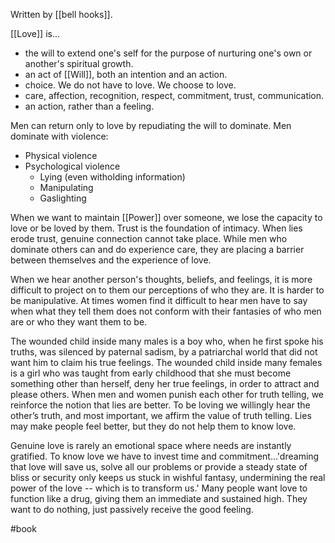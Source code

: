 Written by [[bell hooks]].

[[Love]] is...
- the will to extend one's self for the purpose of nurturing one's own or another's spiritual growth.
- an act of [[Will]], both an intention and an action.
- choice. We do not have to love. We choose to love.
- care, affection, recognition, respect, commitment, trust, communication.
- an action, rather than a feeling.

Men can return only to love by repudiating the will to dominate. Men dominate with violence:
- Physical violence
- Psychological violence
	- Lying (even witholding information)
	- Manipulating
	- Gaslighting

When we want to maintain [[Power]] over someone, we lose the capacity to love or be loved by them. Trust is the foundation of intimacy. When lies erode trust, genuine connection cannot take place. While men who dominate others can and do experience care, they are placing a barrier between themselves and the experience of love.

When we hear another person's thoughts, beliefs, and feelings, it is more difficult to project on to them our perceptions of who they are. It is harder to be manipulative. At times women find it difficult to hear men have to say when what they tell them does not conform with their fantasies of who men are or who they want them to be.

The wounded child inside many males is a boy who, when he first spoke his truths, was silenced by paternal sadism, by a patriarchal world that did not want him to claim his true feelings. The wounded child inside many females is a girl who was taught from early childhood that she must become something other than herself, deny her true feelings, in order to attract and please others. When men and women punish each other for truth telling, we reinforce the notion that lies are better. To be loving we willingly hear the other’s truth, and most important, we affirm the value of truth telling. Lies may make people feel better, but they do not help them to know love.

Genuine love is rarely an emotional space where needs are instantly gratified. To know love we have to invest time and commitment...'dreaming that love will save us, solve all our problems or provide a steady state of bliss or security only keeps us stuck in wishful fantasy, undermining the real power of the love -- which is to transform us.' Many people want love to function like a drug, giving them an immediate and sustained high. They want to do nothing, just passively receive the good feeling.

#book 